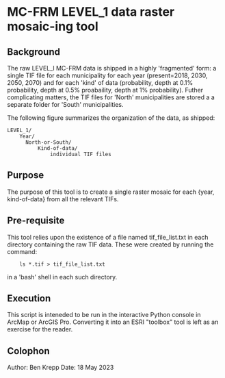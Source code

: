 # MC-FRM LEVEL_1 data raster mosaic-ing tool

## Background
The raw LEVEL_l MC-FRM data is shipped in a highly 'fragmented' form:
a single TIF file for each municipality for each year (present=2018,
2030, 2050, 2070) and for each 'kind' of data (probability, 
depth at 0.1% probability, depth at 0.5% proabaility, depth at 1% probability).
Futher complicating matters, the TIF files for 'North' municipalities are 
stored a a separate folder for 'South' municipalities.

The following figure summarizes the organization of the data, as shipped:
```
LEVEL_1/
    Year/
      North-or-South/
          Kind-of-data/
              individual TIF files
```

## Purpose
The purpose of this tool is to create a single raster mosaic for 
each \{year, kind-of-data\} from all the relevant TIFs.

## Pre-requisite
This tool relies upon the existence of a file named tif\_file\_list.txt
in each directory containing the raw TIF data. These were created by
running the command:
```
    ls *.tif > tif_file_list.txt
```
in a 'bash' shell in each such directory.

## Execution
This script is inteneded to be run in the interactive Python console
in ArcMap or ArcGIS Pro. Converting it into an ESRI "toolbox" tool 
is left as an exercise for the reader.

## Colophon
Author: Ben Krepp
Date: 18 May 2023


